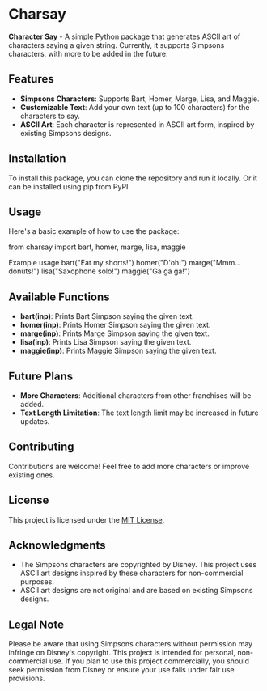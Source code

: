 # Charsay

**Character Say** - A simple Python package that generates ASCII art of characters saying a given string. Currently, it supports Simpsons characters, with more to be added in the future.

## Features

- **Simpsons Characters**: Supports Bart, Homer, Marge, Lisa, and Maggie.
- **Customizable Text**: Add your own text (up to 100 characters) for the characters to say.
- **ASCII Art**: Each character is represented in ASCII art form, inspired by existing Simpsons designs.

## Installation

To install this package, you can clone the repository and run it locally. Or it can be installed using pip from PyPI.

## Usage

Here's a basic example of how to use the package:

from charsay import bart, homer, marge, lisa, maggie

Example usage
bart("Eat my shorts!")
homer("D'oh!")
marge("Mmm... donuts!")
lisa("Saxophone solo!")
maggie("Ga ga ga!")


## Available Functions

- **bart(inp)**: Prints Bart Simpson saying the given text.
- **homer(inp)**: Prints Homer Simpson saying the given text.
- **marge(inp)**: Prints Marge Simpson saying the given text.
- **lisa(inp)**: Prints Lisa Simpson saying the given text.
- **maggie(inp)**: Prints Maggie Simpson saying the given text.

## Future Plans

- **More Characters**: Additional characters from other franchises will be added.
- **Text Length Limitation**: The text length limit may be increased in future updates.

## Contributing

Contributions are welcome! Feel free to add more characters or improve existing ones.

## License

This project is licensed under the [MIT License](LICENSE).

## Acknowledgments

- The Simpsons characters are copyrighted by Disney. This project uses ASCII art designs inspired by these characters for   non-commercial purposes.
- ASCII art designs are not original and are based on existing Simpsons designs.

## Legal Note

Please be aware that using Simpsons characters without permission may infringe on Disney's copyright. This project is intended for personal, non-commercial use. If you plan to use this project commercially, you should seek permission from Disney or ensure your use falls under fair use provisions.
